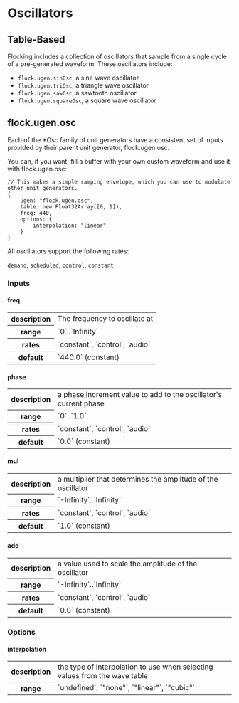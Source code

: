 # Oscillators #

## Table-Based
Flocking includes a collection of oscillators that sample from a single cycle of a pre-generated waveform. These oscillators include:

 * `flock.ugen.sinOsc`, a sine wave oscillator
 * `flock.ugen.triOsc`, a triangle wave oscillator
 * `flock.ugen.sawOsc`, a sawtooth oscillator
 * `flock.ugen.squareOsc`, a square wave oscillator
 
## flock.ugen.osc ##

Each of the *Osc family of unit generators have a consistent set of inputs provided by their parent unit generator, flock.ugen.osc.

You can, if you want, fill a buffer with your own custom waveform and use it with flock.ugen.osc:

    // This makes a simple ramping envelope, which you can use to modulate other unit generators.
    {
        ugen: "flock.ugen.osc",
        table: new Float32Array([0, 1]),
        freq: 440,
        options: {
            interpolation: "linear"
        }
    }

All oscillators support the following rates:

`demand`, `scheduled`, `control`, `constant`


### Inputs ###

#### freq ####
<table>
    <tr>
        <th>description</th>
        <td>The frequency to oscillate at</td>
    </tr>
    <tr>
        <th>range</th>
        <td>`0`..`Infinity`</td>
    </tr>
    <tr>
        <th>rates</th>
        <td>`constant`, `control`, `audio`</td>
    </tr>
    <tr>
        <th>default</th>
        <td>`440.0` (constant)</td>
    </tr>
</table>

#### phase ####
<table>
    <tr>
        <th>description</th>
        <td>a phase increment value to add to the oscillator's current phase</td>
    </tr>
    <tr>
        <th>range</th>
        <td>`0`..`1.0`</td>
    </tr>
    <tr>
        <th>rates</th>
        <td>`constant`, `control`, `audio`</td>
    </tr>
    <tr>
        <th>default</th>
        <td>`0.0` (constant)</td>
    </tr>
</table>
 
#### mul ####
<table>
    <tr>
        <th>description</th>
        <td>a multiplier that determines the amplitude of the oscillator</td>
    </tr>
    <tr>
        <th>range</th>
        <td>`-Infinity`..`Infinity`</td>
    </tr>
    <tr>
        <th>rates</th>
        <td>`constant`, `control`, `audio`</td>
    </tr>
    <tr>
        <th>default</th>
        <td>`1.0` (constant)</td>
    </tr>
</table>

#### add ####
<table>
    <tr>
        <th>description</th>
        <td>a value used to scale the amplitude of the oscillator</td>
    </tr>
    <tr>
        <th>range</th>
        <td>`-Infinity`..`Infinity`</td>
    </tr>
    <tr>
        <th>rates</th>
        <td>`constant`, `control`, `audio`</td>
    </tr>
    <tr>
        <th>default</th>
        <td>`0.0` (constant)</td>
    </tr>
</table>

### Options ###

#### interpolation ####
<table>
    <tr>
        <th>description</th>
        <td> the type of interpolation to use when selecting values from the wave table</td>
    </tr>
    <tr>
        <th>range</th>
        <td>`undefined`, `"none"`, `"linear"`, `"cubic"`</td>
    </tr>
</table>
